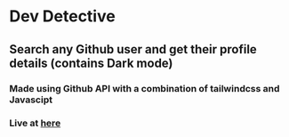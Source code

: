 # Dev Detective 
## Search any Github user and get their profile details (contains Dark mode)
### Made using Github API with a combination of tailwindcss and Javascipt
### Live at [here](https://github-dev-detective.netlify.app)
